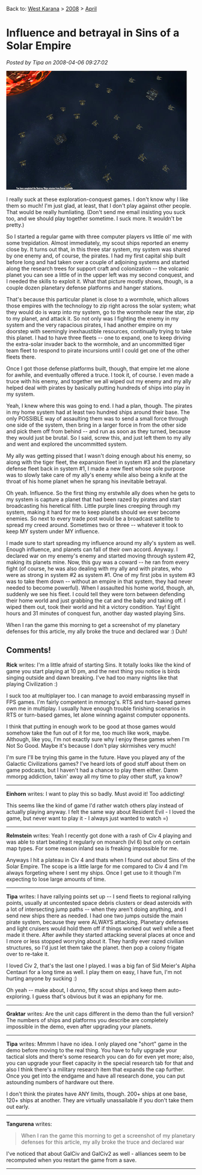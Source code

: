 Back to: [West Karana](/posts/westkarana.md) > [2008](/posts/2008/westkarana.md) > [April](./westkarana.md)
# Influence and betrayal in Sins of a Solar Empire

*Posted by Tipa on 2008-04-06 09:27:02*

![sins-of-a-solar-empire-2008-04-06-08-39-58-01.jpg](../../../uploads/2008/04/sins-of-a-solar-empire-2008-04-06-08-39-58-01.jpg)

I really suck at these exploration-conquest games. I don't know why I like them so much! I'm just glad, at least, that I don't play against other people. That would be really humliating. (Don't send me email insisting you suck too, and we should play together sometime. I suck more. It wouldn't be pretty.)

So I started a regular game with three computer players vs little ol' me with some trepidation. Almost immediately, my scout ships reported an enemy close by. It turns out that, in this three star system, my system was shared by one enemy and, of course, the pirates. I had my first capital ship built before long and had taken over a couple of adjoining systems and started along the research trees for support craft and colonization -- the volcanic planet you can see a little of in the upper left was my second conquest, and I needed the skills to exploit it. What that picture mostly shows, though, is a couple dozen planetary defense platforms and hanger stations.

That's because this particular planet is close to a wormhole, which allows those empires with the technology to zip right across the solar system; what they would do is warp into my system, go to the wormhole near the star, zip to my planet, and attack it. So not only was I fighting the enemy in my system and the very rapacious pirates, I had another empire on my doorstep with seemingly inexhaustible resources, continually trying to take this planet. I had to have three fleets -- one to expand, one to keep driving the extra-solar invader back to the wormhole, and an uncommitted tiger team fleet to respond to pirate incursions until I could get one of the other fleets there.

Once I got those defense platforms built, though, that empire let me alone for awhile, and eventually offered a truce. I took it, of course. I even made a truce with his enemy, and together we all wiped out my enemy and my ally helped deal with pirates by basically putting hundreds of ships into play in my system.

Yeah, I knew where this was going to end. I had a plan, though. The pirates in my home system had at least two hundred ships around their base. The only POSSIBLE way of assaulting them was to send a small force through one side of the system, then bring in a larger force in from the other side and pick them off from behind -- and run as soon as they turned, because they would just be brutal. So I said, screw this, and just left them to my ally and went and explored the uncommitted system.

My ally was getting pissed that I wasn't doing enough about his enemy, so along with the tiger fleet, the expansion fleet in system #3 and the planetary defense fleet back in system #1, I made a new fleet whose sole purpose was to slowly take care of my ally's enemy while also being a knife at the throat of his home planet when he sprang his inevitable betrayal.

Oh yeah. Influence. So the first thing my erstwhile ally does when he gets to my system is capture a planet that had been razed by pirates and start broadcasting his heretical filth. Little purple lines creeping through my system, making it hard for me to keep planets should we ever become enemies. So next to every trade post would be a broadcast satellite to spread my creed around. Sometimes two or three -- whatever it took to keep MY system under MY influence.

I made sure to start spreading my influence around my ally's system as well. Enough influence, and planets can fall of their own accord. Anyway. I declared war on my enemy's enemy and started moving through system #2, making its planets mine. Now, this guy was a coward -- he ran from every fight (of course, he was also dealing with my ally and with pirates, who were as strong in system #2 as system #1. One of my first jobs in system #3 was to take them down -- without an empire in that system, they had never needed to become powerful). When I assaulted his home world, though, ah, suddenly we see his fleet. I could tell they were torn between defending their home world and just grabbing the cat and the baby and taking off. I wiped them out, took their world and hit a victory condition. Yay! Eight hours and 31 minutes of conquest fun, another day wasted playing Sins.

When I ran the game this morning to get a screenshot of my planetary defenses for this article, my ally broke the truce and declared war :) Duh!

## Comments!

**Rick** writes: I'm a little afraid of starting Sins. It totally looks like the kind of game you start playing at 10 pm, and the next thing you notice is birds singing outside and dawn breaking. I've had too many nights like that playing Civilization :)

I suck too at multiplayer too. I can manage to avoid embarassing myself in FPS games. I'm fairly competent in mmorpg's. RTS and turn-based games own me in multiplay. I usually have enough trouble finishing scenarios in RTS or turn-based games, let alone winning against computer opponents. 

I think that putting in enough work to be good at those games would somehow take the fun out of it for me, too much like work, maybe. Although, like you, I'm not exactly sure why I enjoy these games when I'm Not So Good. Maybe it's because I don't play skirmishes very much!

I'm sure I'll be trying this game in the future. Have you played any of the Galactic Civilizations games? I've heard lots of good stuff about them on game podcasts, but I haven't had a chance to play them either. Damn mmorpg addiction, takin' away all my time to play other stuff, ya know?

---

**Einhorn** writes: I want to play this so badly. Must avoid it! Too addicting!

 This seems like the kind of game I'd rather watch others play instead of actually playing anyway. I felt the same way about Resident Evil - I loved the game, but never want to play it - I always just wanted to watch =)

---

**Relmstein** writes: Yeah I recently got done with a rash of Civ 4 playing and was able to start beating it regularly on monarch (lvl 6) but only on certain map types. For some reason inland sea is freaking impossible for me.

Anyways I hit a plateau in Civ 4 and thats when I found out about Sins of the Solar Empire. The scope is a little large for me compared to Civ 4 and I'm always forgeting where I sent my ships. Once I get use to it though I'm expecting to lose large amounts of time.

---

**Tipa** writes: I have rallying points set up -- I send fleets to regional rallying points, usually at uncontested space debris clusters or dead asteroids with a lot of intersecting jump paths -- when they aren't doing anything, and I send new ships there as needed. I had one two jumps outside the main pirate system, because they were ALWAYS attacking. Planetary defenses and light cruisers would hold them off if things worked out well while a fleet made it there. After awhile they started attacking several places at once and I more or less stopped worrying about it. They hardly ever razed civilian structures, so I'd just let them take the planet. then pop a colony frigate over to re-take it.

I loved Civ 2, that's the last one I played. I was a big fan of Sid Meier's Alpha Centauri for a long time as well. I play them on easy, I have fun, I'm not hurting anyone by sucking :)

Oh yeah -- make about, I dunno, fifty scout ships and keep them auto-exploring. I guess that's obvious but it was an epiphany for me.

---

**Graktar** writes: Are the unit caps different in the demo than the full version? The numbers of ships and platforms you describe are completely impossible in the demo, even after upgrading your planets.

---

**Tipa** writes: Mmmm I have no idea. I only played one "short" game in the demo before moving to the real thing. You have to fully upgrade your tactical slots and there's some research you can do for even yet more; also, you can upgrade your fleet capacity in the special research tab for that and also I think there's a military research item that expands the cap further. Once you get into the endgame and have all research done, you can put astounding numbers of hardware out there.

I don't think the pirates have ANY limits, though. 200+ ships at one base, 120+ ships at another. They are virtually unassailable if you don't take them out early.

---

**Tangurena** writes: 
> When I ran the game this morning to get a screenshot of my planetary defenses for this article, my ally broke the truce and declared war

 
I've noticed that about GalCiv and GalCiv2 as well - alliances seem to be recomputed when you restart the game from a save.

---

